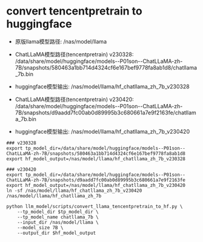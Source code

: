 # convert tencentpretrain to huggingface
* 原版llama模型路径: /nas/model/llama
  

* ChatLLaMA模型路径(tencentpretrain) v230328: /data/share/model/huggingface/models--P01son--ChatLLaMA-zh-7B/snapshots/580463a1bb714d4324cf6e167bef9778fa8ab1d8/chatllama_7b.bin
* huggingface模型输出: /nas/model/llama/hf_chatllama_zh_7b_v230328

* ChatLLaMA模型路径(tencentpretrain) v230420: /data/share/model/huggingface/models--P01son--ChatLLaMA-zh-7B/snapshots/d9aadd7fc00ab0d89995b3c680661a7e9f2163fe/chatllama_7b.bin
* huggingface模型输出: /nas/model/llama/hf_chatllama_zh_7b_v230420


```
### v230328 
export tp_model_dir=/data/share/model/huggingface/models--P01son--ChatLLaMA-zh-7B/snapshots/580463a1bb714d4324cf6e167bef9778fa8ab1d8
export hf_model_output=/nas/model/llama/hf_chatllama_zh_7b_v230328

### v230420
export tp_model_dir=/data/share/model/huggingface/models--P01son--ChatLLaMA-zh-7B/snapshots/d9aadd7fc00ab0d89995b3c680661a7e9f2163fe
export hf_model_output=/nas/model/llama/hf_chatllama_zh_7b_v230420
ln -sf /nas/model/llama/hf_chatllama_zh_7b_v230420 /nas/model/llama/hf_chatllama_zh_7b

python llm_model/scripts/convert_llama_tencentpretrain_to_hf.py \
    --tp_model_dir $tp_model_dir \
    --tp_model_name chatllama_7b \
    --input_dir /nas/model/llama \
    --model_size 7B \
    --output_dir $hf_model_output
```